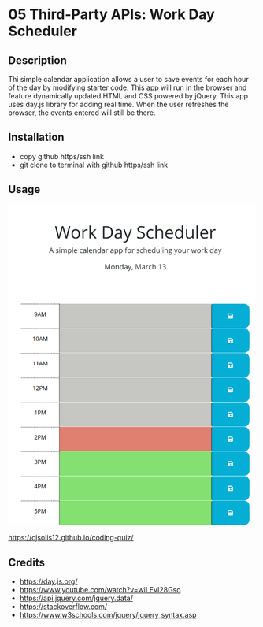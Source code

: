 # 05 Third-Party APIs: Work Day Scheduler

## Description
Thi simple calendar application allows a user to save events for each hour of the day by modifying starter code. This app will run in the browser and feature dynamically updated HTML and CSS powered by jQuery. This app uses day.js library for adding real time. When the user refreshes the browser, the events entered will still be there. 


## Installation
- copy github https/ssh link
- git clone to terminal with github https/ssh link

## Usage

![Wepage screenshot](calendarScreenshot.png)

https://cjsolis12.github.io/coding-quiz/

## Credits
- https://day.js.org/
- https://www.youtube.com/watch?v=wiLEvI28Gso
- https://api.jquery.com/jquery.data/
- https://stackoverflow.com/
- https://www.w3schools.com/jquery/jquery_syntax.asp



